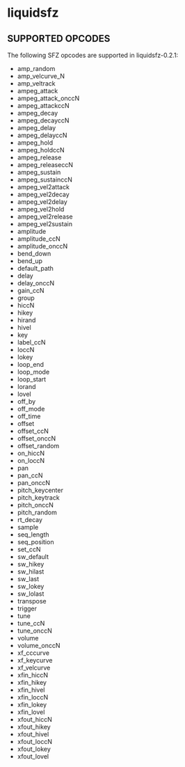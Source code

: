 # liquidsfz

## SUPPORTED OPCODES

The following SFZ opcodes are supported in liquidsfz-0.2.1:

* amp_random
* amp_velcurve_N
* amp_veltrack
* ampeg_attack
* ampeg_attack_onccN
* ampeg_attackccN
* ampeg_decay
* ampeg_decayccN
* ampeg_delay
* ampeg_delayccN
* ampeg_hold
* ampeg_holdccN
* ampeg_release
* ampeg_releaseccN
* ampeg_sustain
* ampeg_sustainccN
* ampeg_vel2attack
* ampeg_vel2decay
* ampeg_vel2delay
* ampeg_vel2hold
* ampeg_vel2release
* ampeg_vel2sustain
* amplitude
* amplitude_ccN
* amplitude_onccN
* bend_down
* bend_up
* default_path
* delay
* delay_onccN
* gain_ccN
* group
* hiccN
* hikey
* hirand
* hivel
* key
* label_ccN
* loccN
* lokey
* loop_end
* loop_mode
* loop_start
* lorand
* lovel
* off_by
* off_mode
* off_time
* offset
* offset_ccN
* offset_onccN
* offset_random
* on_hiccN
* on_loccN
* pan
* pan_ccN
* pan_onccN
* pitch_keycenter
* pitch_keytrack
* pitch_onccN
* pitch_random
* rt_decay
* sample
* seq_length
* seq_position
* set_ccN
* sw_default
* sw_hikey
* sw_hilast
* sw_last
* sw_lokey
* sw_lolast
* transpose
* trigger
* tune
* tune_ccN
* tune_onccN
* volume
* volume_onccN
* xf_cccurve
* xf_keycurve
* xf_velcurve
* xfin_hiccN
* xfin_hikey
* xfin_hivel
* xfin_loccN
* xfin_lokey
* xfin_lovel
* xfout_hiccN
* xfout_hikey
* xfout_hivel
* xfout_loccN
* xfout_lokey
* xfout_lovel
